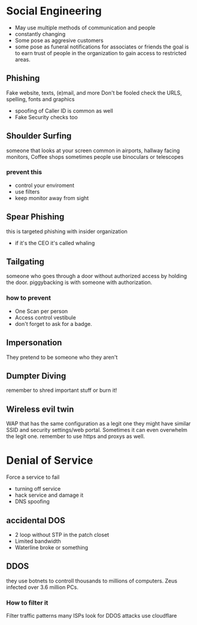 # Social Engineering
- May use multiple methods of communication and people
- constantly changing
- Some pose as aggresive customers
- some pose as funeral notifications for associates or friends
the goal is to earn trust of people in the organization to gain access to restricted areas.
## Phishing
Fake website, texts, (e)mail, and more
Don't be fooled check the URLS, spelling, fonts and graphics
- spoofing of Caller ID is common as well
- Fake Security checks too
## Shoulder Surfing
someone that looks at your screen
common in airports, hallway facing monitors, Coffee shops
sometimes people use binoculars or telescopes
### prevent this
- control your enviroment
- use filters
- keep monitor away from sight
## Spear Phishing
this is targeted phishing with insider organization
- if it's the CEO it's called whaling
## Tailgating
someone who goes through a door without authorized access by holding the door. piggybacking is with someone with authorization.
### how to prevent
- One Scan per person
- Access control vestibule
- don't forget to ask for a badge.
## Impersonation
They pretend to be someone who they aren't
## Dumpter Diving
remember to shred important stuff or burn it!
## Wireless evil twin
WAP that has the same configuration as a legit one
they might have similar SSID and security settings/web portal. Sometimes it can even overwhelm the legit one.
remember to use https and proxys as well.
# Denial of Service
Force a service to fail
- turning off service
- hack service and damage it
- DNS spoofing
## accidental DOS
- 2 loop without STP in the patch closet
- Limited bandwidth
- Waterline broke or something
## DDOS
they use botnets to controll thousands to millions of computers. Zeus infected over 3.6 million PCs.
### How to filter it
Filter traffic patterns
many ISPs look for DDOS attacks
use cloudflare
